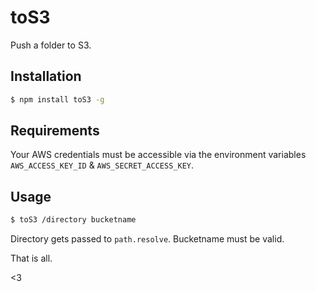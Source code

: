 
# toS3

Push a folder to S3.

## Installation

```bash
$ npm install toS3 -g
```

## Requirements

Your AWS credentials must be accessible via the environment variables `AWS_ACCESS_KEY_ID` & `AWS_SECRET_ACCESS_KEY`.

## Usage

```bash
$ toS3 /directory bucketname
```

Directory gets passed to `path.resolve`. Bucketname must be valid.

That is all.

<3
